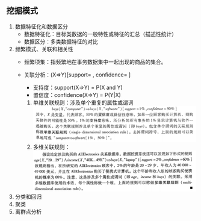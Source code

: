 ## 挖掘模式
1. 数据特征化和数据区分
    * 数据特征化：目标类数据的一般特性或特征的汇总（描述性统计）
    * 数据区分：多类数据特征的对比
2. 频繁模式、关联和相关性
    * 频繁项集：指频繁地在事务数据集中一起出现的商品的集合。
    
    * 关联分析：(X=>Y)[support= , confidence= ]
        * 支持度：support(X=>Y) = P(X and Y)
        * 置信度：confidence(X=>Y) = P(Y|X)
        1. 单维关联规则：涉及单个重复的属性或谓词
        ![单维关联规则](../imgs/单维关联规则.png)
        2. 多维关联规则：
        ![多维关联规则](../imgs/多维关联规则.png)
3. 分类和回归
4. 聚类
5. 离群点分析
        